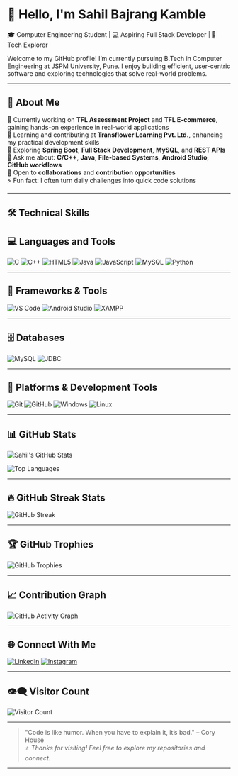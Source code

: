 # 👋 Hello, I'm Sahil Bajrang Kamble
🎓 Computer Engineering Student | 💻 Aspiring Full Stack Developer | 🚀 Tech Explorer


Welcome to my GitHub profile! I’m currently pursuing B.Tech in Computer Engineering at JSPM University, Pune. I enjoy building efficient, user-centric software and exploring technologies that solve real-world problems.

---



## 💼 About Me        

🔭 Currently working on **TFL Assessment Project** and **TFL E-commerce**, gaining hands-on experience in real-world applications  
🏢 Learning and contributing at **Transflower Learning Pvt. Ltd.**, enhancing my practical development skills  
🌱 Exploring **Spring Boot**, **Full Stack Development**, **MySQL**, and **REST APIs**  
💬 Ask me about: **C/C++**, **Java**, **File-based Systems**, **Android Studio**, **GitHub workflows**  
🤝 Open to **collaborations** and **contribution opportunities**  
⚡ Fun fact: I often turn daily challenges into quick code solutions    


---

## 🛠 Technical Skills    

## 💻 Languages and Tools

<p align="left">
  <img src="https://img.shields.io/badge/C-00599C?style=for-the-badge&logo=c&logoColor=white" alt="C"/>
  <img src="https://img.shields.io/badge/C++-00599C?style=for-the-badge&logo=c%2B%2B&logoColor=white" alt="C++"/>
  <img src="https://img.shields.io/badge/HTML5-E34F26?style=for-the-badge&logo=html5&logoColor=white" alt="HTML5"/>
  <img src="https://img.shields.io/badge/Java-ED8B00?style=for-the-badge&logo=java&logoColor=white" alt="Java"/>
  <img src="https://img.shields.io/badge/JavaScript-F7DF1E?style=for-the-badge&logo=javascript&logoColor=black" alt="JavaScript"/>
  <img src="https://img.shields.io/badge/MySQL-4479A1?style=for-the-badge&logo=mysql&logoColor=white" alt="MySQL"/>
  <img src="https://img.shields.io/badge/Python-3776AB?style=for-the-badge&logo=python&logoColor=white" alt="Python"/>
</p>

---

## 🧰 Frameworks & Tools

<p align="left">
  <img src="https://img.shields.io/badge/VS%20Code-007ACC?style=for-the-badge&logo=visual-studio-code&logoColor=white" alt="VS Code"/>
  <img src="https://img.shields.io/badge/Android_Studio-3DDC84?style=for-the-badge&logo=android-studio&logoColor=white" alt="Android Studio"/>
  <img src="https://img.shields.io/badge/XAMPP-FB7A24?style=for-the-badge&logo=xampp&logoColor=white" alt="XAMPP"/>
</p>

---

## 🗄 Databases

<p align="left">
  <img src="https://img.shields.io/badge/MySQL-4479A1?style=for-the-badge&logo=mysql&logoColor=white" alt="MySQL"/>
  <img src="https://img.shields.io/badge/JDBC-007396?style=for-the-badge&logo=java&logoColor=white" alt="JDBC"/>
</p>

---

## 🔧 Platforms & Development Tools

<p align="left">
  <img src="https://img.shields.io/badge/Git-F05032?style=for-the-badge&logo=git&logoColor=white" alt="Git"/>
  <img src="https://img.shields.io/badge/GitHub-181717?style=for-the-badge&logo=github&logoColor=white" alt="GitHub"/>
  <img src="https://img.shields.io/badge/Windows-0078D6?style=for-the-badge&logo=windows&logoColor=white" alt="Windows"/>
  <img src="https://img.shields.io/badge/Linux-FCC624?style=for-the-badge&logo=linux&logoColor=black" alt="Linux"/>
</p>
 

---

## 📊 GitHub Stats  

![Sahil's GitHub Stats](https://github-readme-stats.vercel.app/api?username=sahilkamble11&show_icons=true&theme=github_dark&hide_border=true)  

![Top Languages](https://github-readme-stats.vercel.app/api/top-langs/?username=sahilkamble11&layout=compact&theme=github_dark&hide_border=true)

---

## 🔥 GitHub Streak Stats

![GitHub Streak](https://github-readme-streak-stats.herokuapp.com?user=sahilkamble11&theme=github-dark&hide_border=true)

---

## 🏆 GitHub Trophies

![GitHub Trophies](https://github-profile-trophy.vercel.app/?username=sahilkamble11&theme=github-dark&no-frame=true&no-bg=true&margin-w=10)

---

## 📈 Contribution Graph

![GitHub Activity Graph](https://github-readme-activity-graph.vercel.app/graph?username=sahilkamble11&theme=github-dark&hide_border=true)

---
## 🌐 Connect With Me

[![LinkedIn](https://img.shields.io/badge/LinkedIn-0077B5?style=for-the-badge&logo=linkedin&logoColor=white)](https://www.linkedin.com/in/sahilkamble11-/)
[![Instagram](https://img.shields.io/badge/Instagram-E4405F?style=for-the-badge&logo=instagram&logoColor=white)](https://www.instagram.com/__saaheel_11?igsh=mwryagnzaxu1ym16aw==)

---

## 👁‍🗨 Visitor Count

![Visitor Count](https://komarev.com/ghpvc/?username=sahilkamble11&color=blue&style=flat-square)

---

> "Code is like humor. When you have to explain it, it’s bad." – Cory House  
⭐ *Thanks for visiting! Feel free to explore my repositories and connect.*

---
